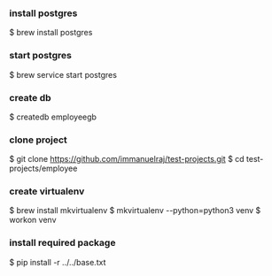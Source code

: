 ### install postgres
$ brew install postgres
### start postgres
$ brew service start postgres
### create db 
$ createdb employeegb
### clone project
$ git clone https://github.com/immanuelraj/test-projects.git
$ cd test-projects/employee
### create virtualenv
$ brew install mkvirtualenv
$ mkvirtualenv --python=python3 venv
$ workon venv
### install required package
$ pip install -r ../../base.txt
